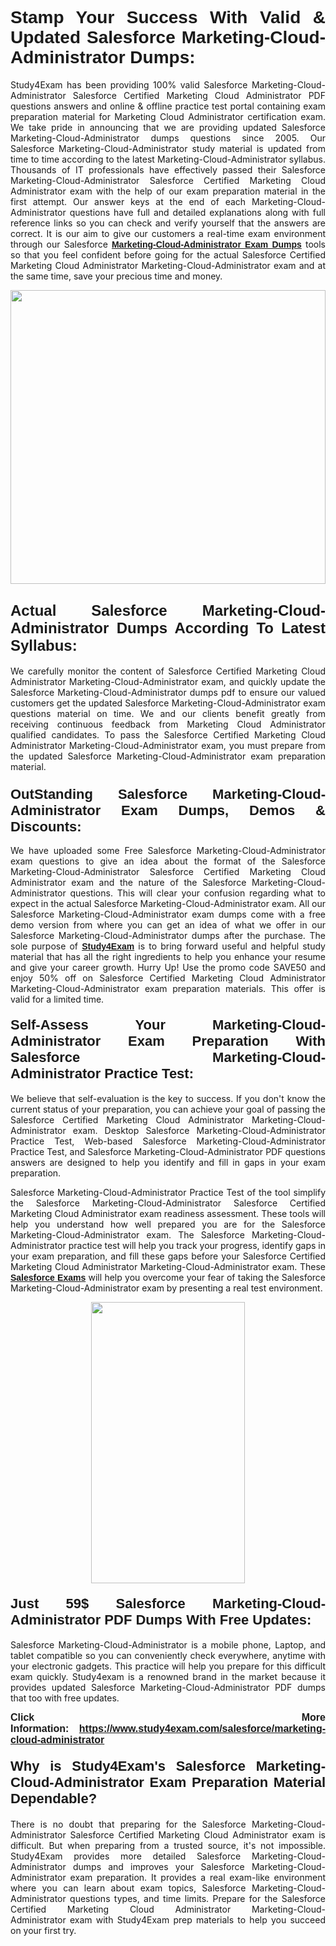 <h1 style="text-align: justify;"><span style="font-family:Verdana,Geneva,sans-serif;"><strong>Stamp Your Success With Valid & Updated Salesforce Marketing-Cloud-Administrator Dumps:</strong></span></h1>

<p style="text-align: justify;">Study4Exam has been providing 100% valid Salesforce Marketing-Cloud-Administrator Salesforce Certified Marketing Cloud Administrator PDF questions answers and online & offline practice test portal containing exam preparation material for Marketing Cloud Administrator certification exam. We take pride in announcing that we are providing updated Salesforce Marketing-Cloud-Administrator dumps questions since 2005. Our Salesforce Marketing-Cloud-Administrator study material is updated from time to time according to the latest Marketing-Cloud-Administrator syllabus. Thousands of IT professionals have effectively passed their Salesforce Marketing-Cloud-Administrator Salesforce Certified Marketing Cloud Administrator exam with the help of our exam preparation material in the first attempt. Our answer keys at the end of each Marketing-Cloud-Administrator questions have full and detailed explanations along with full reference links so you can check and verify yourself that the answers are correct. It is our aim to give our customers a real-time exam environment through our Salesforce <a href="https://www.study4exam.com/salesforce/marketing-cloud-administrator"><span style="font-family:Verdana,Geneva,sans-serif;"><strong>Marketing-Cloud-Administrator Exam Dumps</strong></span></a> tools so that you feel confident before going for the actual Salesforce Certified Marketing Cloud Administrator Marketing-Cloud-Administrator exam and at the same time, save your precious time and money.</p>

<p style="text-align: justify;"><a href="https://www.study4exam.com/salesforce/marketing-cloud-administrator"><img alt="" src="https://lh3.googleusercontent.com/pw/AM-JKLUHtSxyimLmNtrgJMXSMENqQN06-3nkPxnNGNNXEx9WO6eyhGRHZ0DslcPEZPoiF7hiAIZQifOnTjMibN5y-FCixZnwx34BMXfhHI6-FGdReOTlZLXPWbGx20hTt8Cg8BMIs-5mnWjYKTtHD3iD1MGQ=w1517-h861-no?authuser=0" style="width: 100%; height: 470px;" /></a></p>

<h2 style="text-align: justify;"><strong><span style="font-family:Verdana,Geneva,sans-serif;"><span style="font-size:24px;">Actual Salesforce Marketing-Cloud-Administrator Dumps According To Latest Syllabus:</span></span></strong></h2>

<p style="text-align: justify;">We carefully monitor the content of Salesforce Certified Marketing Cloud Administrator Marketing-Cloud-Administrator exam, and quickly update the Salesforce Marketing-Cloud-Administrator dumps pdf to ensure our valued customers get the updated Salesforce Marketing-Cloud-Administrator exam questions material on time. We and our clients benefit greatly from receiving continuous feedback from Marketing Cloud Administrator qualified candidates. To pass the Salesforce Certified Marketing Cloud Administrator Marketing-Cloud-Administrator exam, you must prepare from the updated Salesforce Marketing-Cloud-Administrator exam preparation material.</p>

<h3 style="text-align: justify;"><span style="font-size:22px;"><span style="font-family:Verdana,Geneva,sans-serif;"><strong>OutStanding Salesforce Marketing-Cloud-Administrator Exam Dumps, Demos & Discounts:</strong></span></span></h3>

<p style="text-align: justify;">We have uploaded some Free Salesforce Marketing-Cloud-Administrator exam questions to give an idea about the format of the Salesforce Marketing-Cloud-Administrator Salesforce Certified Marketing Cloud Administrator exam and the nature of the Salesforce Marketing-Cloud-Administrator questions. This will clear your confusion regarding what to expect in the actual Salesforce Marketing-Cloud-Administrator exam. All our Salesforce Marketing-Cloud-Administrator exam dumps come with a free demo version from where you can get an idea of what we offer in our Salesforce Marketing-Cloud-Administrator dumps after the purchase. The sole purpose of <a href="https://www.study4exam.com/"><span style="font-family:Verdana,Geneva,sans-serif;"><strong>Study4Exam</strong></span></a> is to bring forward useful and helpful study material that has all the right ingredients to help you enhance your resume and give your career growth. Hurry Up! Use the promo code SAVE50 and enjoy 50% off on Salesforce Certified Marketing Cloud Administrator Marketing-Cloud-Administrator exam preparation materials. This offer is valid for a limited time.</p>

<h4 style="text-align: justify;"><strong><span style="font-family:Verdana,Geneva,sans-serif;"><span style="font-size:22px;">Self-Assess Your Marketing-Cloud-Administrator Exam Preparation With Salesforce Marketing-Cloud-Administrator Practice Test:</span></span></strong></h4>

<p style="text-align: justify;">We believe that self-evaluation is the key to success. If you don't know the current status of your preparation, you can achieve your goal of passing the Salesforce Certified Marketing Cloud Administrator Marketing-Cloud-Administrator exam. Desktop Salesforce Marketing-Cloud-Administrator Practice Test, Web-based Salesforce Marketing-Cloud-Administrator Practice Test, and Salesforce Marketing-Cloud-Administrator PDF questions answers are designed to help you identify and fill in gaps in your exam preparation.</p>

<p style="text-align: justify;">Salesforce Marketing-Cloud-Administrator Practice Test of the tool simplify the Salesforce Marketing-Cloud-Administrator Salesforce Certified Marketing Cloud Administrator exam readiness assessment. These tools will help you understand how well prepared you are for the Salesforce Marketing-Cloud-Administrator exam. The Salesforce Marketing-Cloud-Administrator practice test will help you track your progress, identify gaps in your exam preparation, and fill these gaps before your Salesforce Certified Marketing Cloud Administrator Marketing-Cloud-Administrator exam. These <a href="https://www.study4exam.com/salesforce-exams"><span style="font-family:Verdana,Geneva,sans-serif;"><strong>Salesforce Exams</strong></span></a> will help you overcome your fear of taking the Salesforce Marketing-Cloud-Administrator exam by presenting a real test environment.</p>

<p style="text-align: center;"><a href="https://www.study4exam.com/salesforce/marketing-cloud-administrator"><img alt="" src="https://lh3.googleusercontent.com/pw/AM-JKLWqo8oNjq9uepo63dCAl3wbe90oYei6j0HbKFnhkSMXY12WpRI5tlTxhkBE8G5R1NUNKbC9JP5SGY087XRv0JMSkkAsCOJsLKaJE2cxzG2Ac2HjMr5CPpKsguk2Qazr8PIoSc2l3t96z_BGXfPSUmDU=w610-h860-no?authuser=0" style="width: 70%; height: 450px;" /></a></p>

<h4 style="text-align: justify;"><span style="font-family:Verdana,Geneva,sans-serif;"><strong><span style="font-size:22px;">Just 59$ Salesforce Marketing-Cloud-Administrator PDF Dumps With Free Updates:</span></strong></span></h4>

<p style="text-align: justify;">Salesforce Marketing-Cloud-Administrator is a mobile phone, Laptop, and tablet compatible so you can conveniently check everywhere, anytime with your electronic gadgets. This practice will help you prepare for this difficult exam quickly. Study4exam is a renowned brand in the market because it provides updated Salesforce Marketing-Cloud-Administrator PDF dumps that too with free updates.</p>

<p style="text-align: justify;"><strong><span style="font-size:16px;"><span style="font-family:Verdana,Geneva,sans-serif;">Click More Information: <a href="https://www.study4exam.com/salesforce/marketing-cloud-administrator">https://www.study4exam.com/salesforce/marketing-cloud-administrator</a></span></span></strong></p>

<h4 style="text-align: justify;"><span style="font-family:Verdana,Geneva,sans-serif;"><strong><span style="font-size:22px;">Why is Study4Exam's Salesforce Marketing-Cloud-Administrator Exam Preparation Material Dependable?</span></strong></span></h4>

<p style="text-align: justify;">There is no doubt that preparing for the Salesforce Marketing-Cloud-Administrator Salesforce Certified Marketing Cloud Administrator exam is difficult. But when preparing from a trusted source, it's not impossible. Study4Exam provides more detailed Salesforce Marketing-Cloud-Administrator dumps and improves your Salesforce Marketing-Cloud-Administrator exam preparation. It provides a real exam-like environment where you can learn about exam topics, Salesforce Marketing-Cloud-Administrator questions types, and time limits. Prepare for the Salesforce Certified Marketing Cloud Administrator Marketing-Cloud-Administrator exam with Study4Exam prep materials to help you succeed on your first try.</p>
